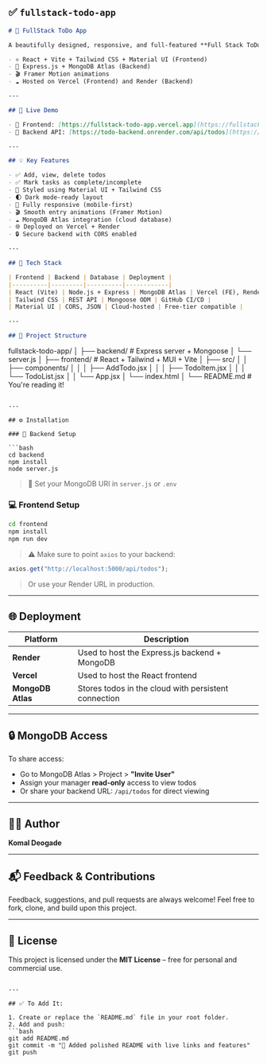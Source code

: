 ## ✅ `fullstack-todo-app`

```markdown
# 📝 FullStack ToDo App

A beautifully designed, responsive, and full-featured **Full Stack ToDo App** built with:

- ⚛️ React + Vite + Tailwind CSS + Material UI (Frontend)
- 🧠 Express.js + MongoDB Atlas (Backend)
- 🎬 Framer Motion animations
- ☁️ Hosted on Vercel (Frontend) and Render (Backend)

---

## 🚀 Live Demo

- 🔗 Frontend: [https://fullstack-todo-app.vercel.app](https://fullstack-todo-app.vercel.app)
- 🔌 Backend API: [https://todo-backend.onrender.com/api/todos](https://todo-backend.onrender.com/api/todos)

---

## 💡 Key Features

- ✅ Add, view, delete todos
- ✅ Mark tasks as complete/incomplete
- 🎨 Styled using Material UI + Tailwind CSS
- 🌓 Dark mode-ready layout
- 📱 Fully responsive (mobile-first)
- 🎬 Smooth entry animations (Framer Motion)
- ☁️ MongoDB Atlas integration (cloud database)
- 🌐 Deployed on Vercel + Render
- 🔒 Secure backend with CORS enabled

---

## 🧱 Tech Stack

| Frontend | Backend | Database | Deployment |
|----------|---------|----------|------------|
| React (Vite) | Node.js + Express | MongoDB Atlas | Vercel (FE), Render (BE) |
| Tailwind CSS | REST API | Mongoose ODM | GitHub CI/CD |
| Material UI | CORS, JSON | Cloud-hosted | Free-tier compatible |

---

## 📂 Project Structure

```

fullstack-todo-app/
│
├── backend/          # Express server + Mongoose
│   └── server.js
│
├── frontend/         # React + Tailwind + MUI + Vite
│   ├── src/
│   │   ├── components/
│   │   │   ├── AddTodo.jsx
│   │   │   ├── TodoItem.jsx
│   │   │   └── TodoList.jsx
│   │   └── App.jsx
│   └── index.html
│
└── README.md         # You're reading it!

````

---

## ⚙️ Installation

### 🔌 Backend Setup

```bash
cd backend
npm install
node server.js
````

> 🔐 Set your MongoDB URI in `server.js` or `.env`

### 💻 Frontend Setup

```bash
cd frontend
npm install
npm run dev
```

> ⚠️ Make sure to point `axios` to your backend:

```js
axios.get("http://localhost:5000/api/todos");
```

> Or use your Render URL in production.

---

## 🌐 Deployment

| Platform          | Description                                          |
| ----------------- | ---------------------------------------------------- |
| **Render**        | Used to host the Express.js backend + MongoDB        |
| **Vercel**        | Used to host the React frontend                      |
| **MongoDB Atlas** | Stores todos in the cloud with persistent connection |

---

## 🔒 MongoDB Access

To share access:

* Go to MongoDB Atlas > Project > **"Invite User"**
* Assign your manager **read-only** access to view todos
* Or share your backend URL: `/api/todos` for direct viewing

---

## 🙋‍♀️ Author

**Komal Deogade**

---

## 📬 Feedback & Contributions

Feedback, suggestions, and pull requests are always welcome!
Feel free to fork, clone, and build upon this project.

---

## 📝 License

This project is licensed under the **MIT License** – free for personal and commercial use.

````

---

## ✅ To Add It:

1. Create or replace the `README.md` file in your root folder.
2. Add and push:
```bash
git add README.md
git commit -m "📝 Added polished README with live links and features"
git push
````

